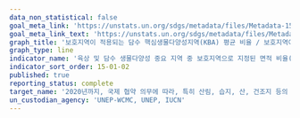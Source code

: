 ```yaml
---
data_non_statistical: false
goal_meta_link: 'https://unstats.un.org/sdgs/metadata/files/Metadata-15-01-02.pdf'
goal_meta_link_text: 'https://unstats.un.org/sdgs/metadata/files/Metadata-15-01-02.pdf'
graph_title: '보호지역이 적용되는 담수 핵심생물다양성지역(KBA) 평균 비율 / 보호지역이 적용되는 육상 핵심생물다양성지역(KBA) 평균 비율'
graph_type: line
indicator_name: '육상 및 담수 생물다양성 중요 지역 중 보호지역으로 지정된 면적 비율(생태계 유형별)'
indicator_sort_order: 15-01-02
published: true
reporting_status: complete
target_name: '2020년까지, 국제 협약 의무에 따라, 특히 산림, 습지, 산, 건조지 등의 육지 및 내륙 담수 생태계와 그 서비스에 대한 보전, 복원 및 지속가능한 사용을 보장'
un_custodian_agency: 'UNEP-WCMC, UNEP, IUCN'
---
```

